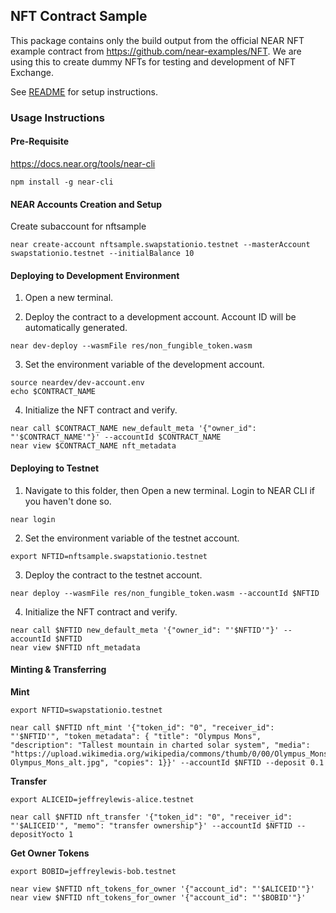 ## NFT Contract Sample

This package contains only the build output from the official NEAR NFT example contract from https://github.com/near-examples/NFT.
We are using this to create dummy NFTs for testing and development of NFT Exchange.

See [README](https://github.com/SwapStation/swapstation-contracts) for setup instructions.

### Usage Instructions

#### Pre-Requisite
https://docs.near.org/tools/near-cli

```
npm install -g near-cli
```
#### NEAR Accounts Creation and Setup
Create subaccount for nftsample
```
near create-account nftsample.swapstationio.testnet --masterAccount swapstationio.testnet --initialBalance 10
```

#### Deploying to Development Environment

1. Open a new terminal.

2. Deploy the contract to a development account. Account ID will be automatically generated.
```
near dev-deploy --wasmFile res/non_fungible_token.wasm
```

3. Set the environment variable of the development account.
```
source neardev/dev-account.env
echo $CONTRACT_NAME
```

4. Initialize the NFT contract and verify.
```
near call $CONTRACT_NAME new_default_meta '{"owner_id": "'$CONTRACT_NAME'"}' --accountId $CONTRACT_NAME
near view $CONTRACT_NAME nft_metadata
```

#### Deploying to Testnet

1. Navigate to this folder, then Open a new terminal. Login to NEAR CLI if you haven't done so.

```
near login
```

2. Set the environment variable of the testnet account.
```
export NFTID=nftsample.swapstationio.testnet
```

3. Deploy the contract to the testnet account.
```
near deploy --wasmFile res/non_fungible_token.wasm --accountId $NFTID
```

4. Initialize the NFT contract and verify.
```
near call $NFTID new_default_meta '{"owner_id": "'$NFTID'"}' --accountId $NFTID
near view $NFTID nft_metadata
```

#### Minting & Transferring

**Mint**
```
export NFTID=swapstationio.testnet

near call $NFTID nft_mint '{"token_id": "0", "receiver_id": "'$NFTID'", "token_metadata": { "title": "Olympus Mons", "description": "Tallest mountain in charted solar system", "media": "https://upload.wikimedia.org/wikipedia/commons/thumb/0/00/Olympus_Mons_alt.jpg/1024px-Olympus_Mons_alt.jpg", "copies": 1}}' --accountId $NFTID --deposit 0.1
```

**Transfer**
```
export ALICEID=jeffreylewis-alice.testnet

near call $NFTID nft_transfer '{"token_id": "0", "receiver_id": "'$ALICEID'", "memo": "transfer ownership"}' --accountId $NFTID --depositYocto 1
```

**Get Owner Tokens**
```
export BOBID=jeffreylewis-bob.testnet

near view $NFTID nft_tokens_for_owner '{"account_id": "'$ALICEID'"}'
near view $NFTID nft_tokens_for_owner '{"account_id": "'$BOBID'"}'
```
